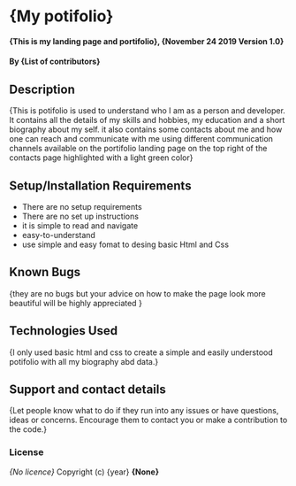 # {My potifolio}
#### {This is my landing page and portifolio}, {November 24 2019 Version 1.0}
#### By **{List of contributors}**
## Description
{This is potifolio is used to understand who I am as a person and developer. It contains all the details of my skills and hobbies, my education and a short biography about my self. it also contains some contacts about me and how one can reach and communicate with me using different communication channels available on the portifolio landing page on the top right of the contacts page highlighted with a light green color}
## Setup/Installation Requirements
* There are no setup requirements
* There are no set up instructions
* it is simple to read and navigate
* easy-to-understand
* use simple and easy fomat to desing basic Html and Css
## Known Bugs
{they are no bugs but your advice on how to make the page look more beautiful will be highly appreciated }
## Technologies Used
{I only used basic html and css to create a simple and easily understood potifolio with all my biography abd data.}
## Support and contact details
{Let people know what to do if they run into any issues or have questions, ideas or concerns.  Encourage them to contact you or make a contribution to the code.}
### License
*{No licence}*
Copyright (c) {year} **{None}**